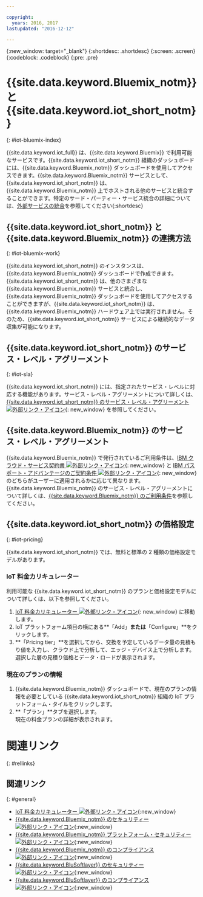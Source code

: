 ```yaml
---

copyright:
  years: 2016, 2017
lastupdated: "2016-12-12"

---
```


{:new_window: target="_blank"}
{:shortdesc: .shortdesc}
{:screen: .screen}
{:codeblock: .codeblock}
{:pre: .pre}

# {{site.data.keyword.Bluemix_notm}} と {{site.data.keyword.iot_short_notm}}
{: #iot-bluemix-index}

{{site.data.keyword.iot_full}} は、{{site.data.keyword.Bluemix}} で利用可能なサービスです。{{site.data.keyword.iot_short_notm}} 組織のダッシュボードには、{{site.data.keyword.Bluemix_notm}} ダッシュボードを使用してアクセスできます。{{site.data.keyword.Bluemix_notm}} サービスとして、{{site.data.keyword.iot_short_notm}} は、{{site.data.keyword.Bluemix_notm}} 上でホストされる他のサービスと統合することができます。特定のサード・パーティー・サービス統合の詳細については、[外部サービスの統合](/extensions/index.html)を参照してください{:shortdesc}

## {{site.data.keyword.iot_short_notm}} と {{site.data.keyword.Bluemix_notm}} の連携方法
{: #iot-bluemix-work}

{{site.data.keyword.iot_short_notm}} のインスタンスは、{{site.data.keyword.Bluemix_notm}} ダッシュボードで作成できます。{{site.data.keyword.iot_short_notm}} は、他のさまざまな {{site.data.keyword.Bluemix_notm}} サービスと統合し、{{site.data.keyword.Bluemix_notm}} ダッシュボードを使用してアクセスすることができますが、{{site.data.keyword.iot_short_notm}} は、{{site.data.keyword.Bluemix_notm}} ハードウェア上では実行されません。そのため、{{site.data.keyword.iot_short_notm}} サービスによる継続的なデータ収集が可能になります。

## {{site.data.keyword.iot_short_notm}} のサービス・レベル・アグリーメント
{: #iot-sla}

{{site.data.keyword.iot_short_notm}} には、指定されたサービス・レベルに対応する機能があります。サービス・レベル・アグリーメントについて詳しくは、[{{site.data.keyword.iot_short_notm}} のサービス・レベル・アグリーメント ![外部リンク・アイコン](../../../icons/launch-glyph.svg)](http://www-03.ibm.com/software/sla/sladb.nsf/pdf/6738-03/$file/i126-6738-03_06-2016_en_US.pdf){: new_window} を参照してください。

## {{site.data.keyword.Bluemix_notm}} のサービス・レベル・アグリーメント

{{site.data.keyword.Bluemix_notm}} で発行されているご利用条件は、[IBM クラウド・サービス契約書 ![外部リンク・アイコン](../../../icons/launch-glyph.svg)](http://www-05.ibm.com/support/operations/files/pdf/csa_us.pdf?cm_mc_uid=65870113399114371461368&cm_mc_sid_50200000=1469524513){: new_window} と [IBM パスポート・アドバンテージのご契約条件 ![外部リンク・アイコン](../../../icons/launch-glyph.svg)](https://www-01.ibm.com/software/passportadvantage/pa_agreements.html){: new_window} のどちらがユーザーに適用されるかに応じて異なります。{{site.data.keyword.Bluemix_notm}} のサービス・レベル・アグリーメントについて詳しくは、[{{site.data.keyword.Bluemix_notm}} のご利用条件](.../.../.../navigation/notices.html#terms)を参照してください。

## {{site.data.keyword.iot_short_notm}} の価格設定
{: #iot-pricing}

{{site.data.keyword.iot_short_notm}} では、無料と標準の 2 種類の価格設定モデルがあります。

### IoT 料金カリキュレーター
利用可能な {{site.data.keyword.iot_short_notm}} のプランと価格設定モデルについて詳しくは、以下を参照してください。
1. [IoT 料金カリキュレーター ![外部リンク・アイコン](../../../icons/launch-glyph.svg)](http://iot-cost-calculator.ng.bluemix.net/){: new_window} に移動します。  
2. IoT プラットフォーム項目の横にある**「Add」**または**「Configure」**をクリックします。
3. **「Pricing tier」**を選択してから、交換を予定しているデータ量の見積もり値を入力し、クラウド上で分析して、エッジ・デバイス上で分析します。  
選択した層の見積り価格とデータ・ロードが表示されます。

### 現在のプランの情報
1. {{site.data.keyword.Bluemix_notm}} ダッシュボードで、現在のプランの情報を必要としている {{site.data.keyword.iot_short_notm}} 組織の IoT プラットフォーム・タイルをクリックします。
2. **「プラン」**タブを選択します。  
現在の料金プランの詳細が表示されます。

# 関連リンク
{: #rellinks}


## 関連リンク
{: #general}

* [IoT 料金カリキュレーター ![外部リンク・アイコン](../../../icons/launch-glyph.svg)](http://iot-cost-calculator.ng.bluemix.net/){:new_window}
* [{{site.data.keyword.Bluemix_notm}} のセキュリティー ![外部リンク・アイコン](../../../icons/launch-glyph.svg)](https://console.ng.bluemix.net/docs/security/index.html#security){:new_window}
* [{{site.data.keyword.Bluemix_notm}} プラットフォーム・セキュリティー ![外部リンク・アイコン](../../../icons/launch-glyph.svg)](https://console.ng.bluemix.net/docs/security/index.html#platform-security){:new_window}
* [{{site.data.keyword.Bluemix_notm}} のコンプライアンス ![外部リンク・アイコン](../../../icons/launch-glyph.svg)](https://console.ng.bluemix.net/docs/security/index.html#compliance){:new_window}
* [{{site.data.keyword.BluSoftlayer}} のセキュリティー ![外部リンク・アイコン](../../../icons/launch-glyph.svg)](http://www.softlayer.com/security){:new_window}
* [{{site.data.keyword.BluSoftlayer}} のコンプライアンス ![外部リンク・アイコン](../../../icons/launch-glyph.svg)](http://www.softlayer.com/compliance){:new_window}
